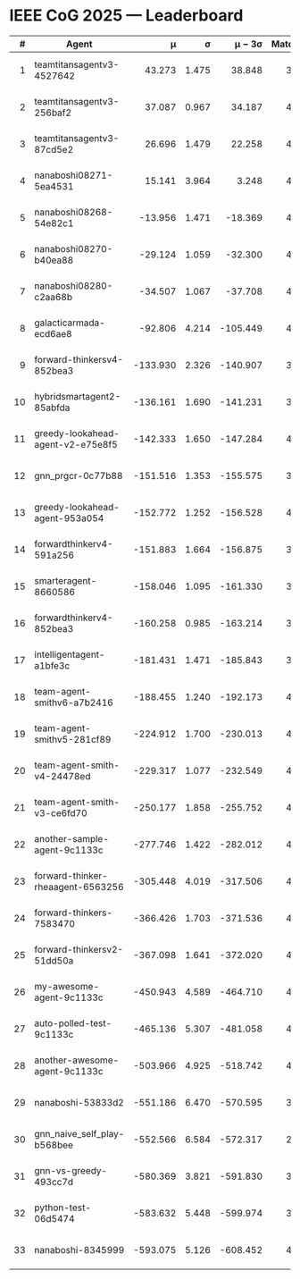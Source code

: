 # IEEE CoG 2025 — Leaderboard

| # | Agent | μ | σ | μ − 3σ | Matches | Updated |
|---:|---|---:|---:|---:|---:|---|
| 1 | teamtitansagentv3-4527642 | 43.273 | 1.475 | 38.848 | 3976 | 2025-09-02 01:37 |
| 2 | teamtitansagentv3-256baf2 | 37.087 | 0.967 | 34.187 | 4234 | 2025-09-02 01:37 |
| 3 | teamtitansagentv3-87cd5e2 | 26.696 | 1.479 | 22.258 | 4298 | 2025-09-02 01:37 |
| 4 | nanaboshi08271-5ea4531 | 15.141 | 3.964 | 3.248 | 4440 | 2025-09-02 01:37 |
| 5 | nanaboshi08268-54e82c1 | -13.956 | 1.471 | -18.369 | 4680 | 2025-09-02 01:37 |
| 6 | nanaboshi08270-b40ea88 | -29.124 | 1.059 | -32.300 | 4360 | 2025-09-02 01:37 |
| 7 | nanaboshi08280-c2aa68b | -34.507 | 1.067 | -37.708 | 4660 | 2025-09-02 01:37 |
| 8 | galacticarmada-ecd6ae8 | -92.806 | 4.214 | -105.449 | 4180 | 2025-09-02 01:37 |
| 9 | forward-thinkersv4-852bea3 | -133.930 | 2.326 | -140.907 | 3615 | 2025-09-02 01:37 |
| 10 | hybridsmartagent2-85abfda | -136.161 | 1.690 | -141.231 | 3598 | 2025-09-02 01:37 |
| 11 | greedy-lookahead-agent-v2-e75e8f5 | -142.333 | 1.650 | -147.284 | 4608 | 2025-09-02 01:37 |
| 12 | gnn_prgcr-0c77b88 | -151.516 | 1.353 | -155.575 | 3420 | 2025-09-02 01:37 |
| 13 | greedy-lookahead-agent-953a054 | -152.772 | 1.252 | -156.528 | 4628 | 2025-09-02 01:37 |
| 14 | forwardthinkerv4-591a256 | -151.883 | 1.664 | -156.875 | 3559 | 2025-09-02 01:37 |
| 15 | smarteragent-8660586 | -158.046 | 1.095 | -161.330 | 3399 | 2025-09-02 01:37 |
| 16 | forwardthinkerv4-852bea3 | -160.258 | 0.985 | -163.214 | 3450 | 2025-09-02 01:37 |
| 17 | intelligentagent-a1bfe3c | -181.431 | 1.471 | -185.843 | 3985 | 2025-09-02 01:37 |
| 18 | team-agent-smithv6-a7b2416 | -188.455 | 1.240 | -192.173 | 4500 | 2025-09-02 01:37 |
| 19 | team-agent-smithv5-281cf89 | -224.912 | 1.700 | -230.013 | 4300 | 2025-09-02 01:37 |
| 20 | team-agent-smith-v4-24478ed | -229.317 | 1.077 | -232.549 | 4700 | 2025-09-02 01:37 |
| 21 | team-agent-smith-v3-ce6fd70 | -250.177 | 1.858 | -255.752 | 4420 | 2025-09-02 01:37 |
| 22 | another-sample-agent-9c1133c | -277.746 | 1.422 | -282.012 | 4560 | 2025-09-02 01:37 |
| 23 | forward-thinker-rheaagent-6563256 | -305.448 | 4.019 | -317.506 | 4488 | 2025-09-02 01:37 |
| 24 | forward-thinkers-7583470 | -366.426 | 1.703 | -371.536 | 4419 | 2025-09-02 01:37 |
| 25 | forward-thinkersv2-51dd50a | -367.098 | 1.641 | -372.020 | 4147 | 2025-09-02 01:37 |
| 26 | my-awesome-agent-9c1133c | -450.943 | 4.589 | -464.710 | 4280 | 2025-09-02 01:37 |
| 27 | auto-polled-test-9c1133c | -465.136 | 5.307 | -481.058 | 4380 | 2025-09-02 01:37 |
| 28 | another-awesome-agent-9c1133c | -503.966 | 4.925 | -518.742 | 4540 | 2025-09-02 01:37 |
| 29 | nanaboshi-53833d2 | -551.186 | 6.470 | -570.595 | 3820 | 2025-09-02 01:37 |
| 30 | gnn_naive_self_play-b568bee | -552.566 | 6.584 | -572.317 | 2900 | 2025-09-02 01:37 |
| 31 | gnn-vs-greedy-493cc7d | -580.369 | 3.821 | -591.830 | 3800 | 2025-09-02 01:37 |
| 32 | python-test-06d5474 | -583.632 | 5.448 | -599.974 | 3420 | 2025-09-02 01:37 |
| 33 | nanaboshi-8345999 | -593.075 | 5.126 | -608.452 | 4080 | 2025-09-02 01:37 |
